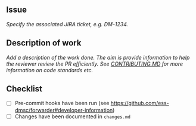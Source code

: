 ## Issue

*Specify the associated JIRA ticket, e.g. DM-1234.*

## Description of work

*Add a description of the work done. The aim is provide information to help the reviewer review the PR efficiently.
See [CONTRIBUTING.MD](CONTRIBUTING.MD) for more information on code standards etc.*

## Checklist

- [ ] Pre-commit hooks have been run (see https://github.com/ess-dmsc/forwarder#developer-information)
- [ ] Changes have been documented in `changes.md`
